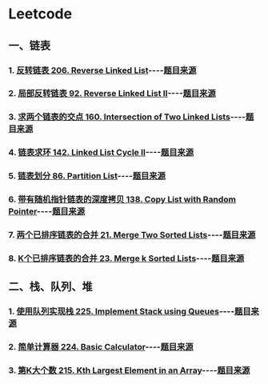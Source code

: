 # Leetcode 
## 一、链表
### 1. [反转链表 206. Reverse Linked List](src/206_reverse_linked_list/reverse_linked_list.cpp)----[题目来源](https://leetcode.com/problems/reverse-linked-list/)
### 2. [局部反转链表 92. Reverse Linked List II](src/92_reverse_linked_list_II/reverse_linked_list_II.cpp)----[题目来源](https://leetcode.com/problems/reverse-linked-list-ii/)
### 3. [求两个链表的交点 160. Intersection of Two Linked Lists](src/160_get_intersection_node/getIntersectionNode.cpp)----[题目来源](https://leetcode.com/problems/intersection-of-two-linked-lists/description/)
### 4. [链表求环 142. Linked List Cycle II](src/142_detectCycle/detectCycle.cpp)----[题目来源](https://leetcode.com/problems/linked-list-cycle-ii/)
### 5. [链表划分 86. Partition List](src/86_partition_list/partition_list.cpp)----[题目来源](https://leetcode.com/problems/partition-list/description/)
### 6. [带有随机指针链表的深度拷贝 138. Copy List with Random Pointer](src/138_copyRandomList/copyRandomList.cpp)----[题目来源](https://leetcode.com/problems/copy-list-with-random-pointer/description/)
### 7. [两个已排序链表的合并 21. Merge Two Sorted Lists](src/21_mergeTwoLists/mergeTwoLists.cpp)----[题目来源](https://leetcode.com/problems/merge-two-sorted-lists/description/)
### 8. [K个已排序链表的合并 23. Merge k Sorted Lists](src/23_mergeKLists/mergeKLists.cpp)----[题目来源](https://leetcode.com/problems/merge-k-sorted-lists/description/)


## 二、栈、队列、堆
### 1. [使用队列实现栈 225. Implement Stack using Queues](src/206_reverse_linked_list/reverse_linked_list.cpp)----[题目来源](https://leetcode.com/problems/implement-stack-using-queues/description/)
### 2. [简单计算器 224. Basic Calculator](src/224_basicCalculator/basic_calculator.cpp)----[题目来源](https://leetcode.com/problems/basic-calculator/description/)
### 3. [第K大个数 215. Kth Largest Element in an Array](src/215_Kth_largest_num/kth_largest_num.cpp)----[题目来源](https://leetcode.com/problems/kth-largest-element-in-an-array/description/)

